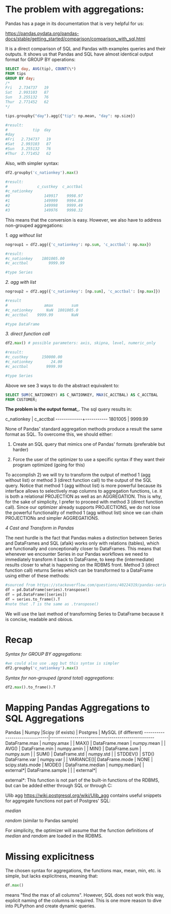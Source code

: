 # The problem with aggregations:

Pandas has a page in its documentation that is very helpful for us:

https://pandas.pydata.org/pandas-docs/stable/getting_started/comparison/comparison_with_sql.html

It is a direct comparison of SQL and Pandas with examples queries and their outputs. It shows us that Pandas and SQL have almost identical output format for GROUP BY operations:

```SQL
SELECT day, AVG(tip), COUNT(\*)
FROM tips
GROUP BY day;
/*
Fri   2.734737   19
Sat   2.993103   87
Sun   3.255132   76
Thur  2.771452   62
*/
```

```python
tips.groupby("day").agg({"tip": np.mean, "day": np.size})

#result:
#           tip  day
#day                
#Fri   2.734737   19
#Sat   2.993103   87
#Sun   3.255132   76
#Thur  2.771452   62
```

Also, with simpler syntax:
```python
df2.groupby('c_nationkey').max()

#result:
#             c_custkey  c_acctbal
#c_nationkey                      
#0               149917    9998.97
#1               149999    9994.84
#2               149998    9999.49
#3               149976    9998.32
```

This means that the conversion is easy. However, we also have to address non-grouped aggregations:

_1. agg without list_
```python
nogroup1 = df2.agg({'c_nationkey': np.sum, 'c_acctbal': np.max})

#result:
#c_nationkey    1801005.00
#c_acctbal         9999.99

#type Series
```

_2. agg with list_
```python
nogroup2 = df2.agg({'c_nationkey': [np.sum], 'c_acctbal': [np.max]})

#result
#                amax        sum
#c_nationkey      NaN  1801005.0
#c_acctbal    9999.99        NaN

#type DataFrame
```

_3. direct function call_
```python
df2.max() # possible parameters: axis, skipna, level, numeric_only

#result:
#c_custkey      150000.00
#c_nationkey        24.00
#c_acctbal        9999.99

#type Series
```

Above we see 3 ways to do the abstract equivalent to:

```sql
SELECT SUM(C_NATIONKEY) AS C_NATIONKEY, MAX(C_ACCTBAL) AS C_ACCTBAL
FROM CUSTOMER;
```

__The problem is the output format___. The sql query results in:

 c_nationkey | c_acctbal
-------------+-----------
     1801005 |   9999.99

None of Pandas' standard aggregation methods produce a result the same format as SQL. To overcome this, we should either:

1. Create an SQL query that mimics one of Pandas' formats (preferable but harder)

2. Force the user of the optimizer to use a specific syntax if they want their program optimized (going for this)

To accomplish 2) we will try to transform the output of method 1 (agg without list) or method 3 (direct function call) to the output of the SQL query. Notice that method 1 (agg without list) is more powerful because its interface allows to selectively map columns to aggregation functions, i.e. it is both a relational PROJECTION as well as an AGGREGATION. This is why, for the sake of simplicity, I prefer to proceed with method 3 (direct function call). Since our optimizer already supports PROJECTIONS, we do not lose the powerful functionality of method 1 (agg without list) since we can chain PROJECTIONs and simpler AGGREGATIONS.

_4 Cast and Transform in Pandas_

The next hurdle is the fact that Pandas makes a distinction between Series and DataFrames and SQL (afaik) works only with relations (tables), which are functionally and conceptionally closer to DataFrames. This means that whenever we encounter Series in our Pandas workflows we need to immediately transform it back to DataFrame, to keep the (intermediate) results closer to what is happening on the RDBMS front. Method 3 (direct function call) returns Series which can be transformed to a DataFrame using either of these methods:

```python
#sourced from https://stackoverflow.com/questions/40224319/pandas-series-to-dataframe-using-series-indexes-as-columns
df = pd.DataFrame(series).transpose()
df = pd.DataFrame([series])
df = series.to_frame().T
#note that .T is the same as .transpose()
```

We will use the last method of transforming Series to DataFrame because it is concise, readable and obious.

# Recap

_Syntax for GROUP BY aggregations_:

```python
#we could also use .agg but this syntax is simpler
df2.groupby('c_nationkey').max()
```

_Syntax for non-grouped (grand total) aggregations_:

```python
df2.max().to_frame().T
```

# Mapping Pandas Aggregations to SQL Aggregations

Pandas           | Numpy       |Scipy (if exists) | Postgres  | MySQL (if different)
-------------------------------|---------------------------------------------------
DataFrame.max    | numpy.amax  |                  | MAX()     |
DataFrame.mean   | numpy.mean  |                  | AVG()     |
DataFrame.min    | numpy.amin  |                  | MIN()     |
DataFrame.sum    | numpy.sum   |                  | SUM()     |
DataFrame.std    | numpy.std   |                  | STDDEV()  | STD()
DataFrame.var    | numpy.var   |                  | VARIANCE()|
DataFrame.mode   | NONE        | scipy.stats.mode | MODE()    |
DataFrame.median | numpy.median|                  | external\*|
DataFrame.sample |             |                  | external\*|

external\*: This function is not part of the built-in functions of the RDBMS, but can be added either through SQL or through C:

Ulib agg https://wiki.postgresql.org/wiki/Ulib_agg contains useful snippets for aggregate functions not part of Postgres' SQL:

*median*

*random* (similar to Pandas sample)

For simplicity, the optimizer will assume that the function definitions of *median* and *random* are loaded in the RDBMS.


# Missing explicitness

The chosen syntax for aggregations, the functions max, mean, min, etc. is simple, but lacks explicitness, meaning that:

```python
df.max()
```

means "find the max of all columns". However, SQL does not work this way, explicit naming of the columns is required. This is one more reason to dive into PLPython and create dynamic queries.
